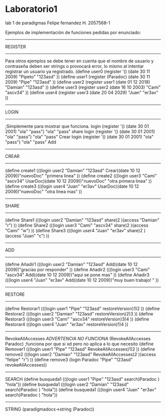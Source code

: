 # Laboratorio1
 lab 1 de paradigmas 
Felipe fernandez H.
2057568-1

Ejemplos de implementación de funciones pedidas por enunciado:

*******************************************************************
REGISTER
*******************************************************************
Para otros ejemplos se debe tener en cuenta que el nombre de usuario y contraseña
deben ser strings o provocará error, lo mismo al intentar registrar un usuario
ya registrado.
(define user0 (register '() (date 30 11 2009) "Pipeto" "123asd" ))
(define user1 (register (Paradoc) (date 30 11 2009) "Pipe" "123asd" ))
(define user2 (register user1 (date 01 12 2018) "Damian" "123asd" ))
(define user3 (register user2 (date 16 10 2003) "Cami" "ascv34" ))
(define user4 (register user3 (date 20 04 2029) "Juan" "er3av" ))

******************************************************************
LOGIN
*******************************************************************
;Simplemente para mostrar que funciona.
login (register '() (date 30 01 2001) "ola" "pass") "ola" "pass" share
login (register '() (date 30 01 2001) "ola" "pass") "ola" "pass" Crear
login (register '() (date 30 01 2001) "ola" "pass") "ola" "pass" Add

*****************************************************************
CREAR
*******************************************************************
(define create1 (((login user2 "Damian" "123asd" Crear)(date 10 12 2009))"nuevoDoc" "primera linea" ))
(define create2 (((login user3 "Cami" "ascv34" UsarDoc)(date 10 12 2009))"nuevoDoc" "otra primera linea" ))
(define create3 (((login user4 "Juan" "er3av" UsarDoc)(date 10 12 2009))"nuevoDoc" "otra linea mas" ))

*********************************************************************
SHARE
*******************************************************************
(define Share1 (((login user2 "Damian" "123asd" share)2 )(access "Damian" "r") ))
(define Share2 (((login user3 "Cami" "ascv34" share)2 )(access "Cami" "w") ))
(define Share3 (((login user4 "Juan" "er3av"  share)2 )(access "Juan" "c") ))

**************************************************************************
ADD
**************************************************************************
(define Añadir1 (((login user2 "Damian" "123asd" Add)(date 10 12 2009))"gracias por responder" ))
(define Añadir2 (((login user3 "Cami" "ascv34" Add)(date 10 12 2009))"aqui se pone mas" ))
(define Añadir3 (((login user4 "Juan" "er3av" Add)(date 10 12 2009))"muy buen trabajo! " ))

****************************************************************************
RESTORE
****************************************************************************
(define Restorar1 (((login user1 "Pipe" "123asd" restoreVersion)1)2 ))
(define Restorar2 (((login user2 "Damian" "123asd" restoreVersion)2)3 ))
(define Restorar3 (((login user3 "Cami" "ascv34" restoreVersion)3)4 ))
(define Restorar4 (((login user4 "Juan" "er3av" restoreVersion)1)4 ))

**************************************************************************
RevokeAllAccesses
*ADVERTENCIA NO FUNCIONA*
(RevokeAllAccesses Paradoc) ;funciona por que si xd pero no aplica a lo que necesito
(define Remover1 (((login user1 "Pipe" "123asd" RevokeAllAccesses)1)2 ))
(define remove2 (((login user2 "Damian" "123asd" RevokeAllAccesses)2 )(access "felipe" "r") ))
(define remove3 (login Paradoc "Pipe" "123asd" revokeAllAccesses))
*****************************************************************************
SEARCH
(define busqueda1 (((login user1 "Pipe" "123asd" search)Paradoc ) "hola"))
(define busqueda1 (((login user2 "Damian" "123asd" search)Paradoc ) "hola"))
(define busqueda1 (((login user4 "Juan" "er3av" search)Paradoc ) "hola"))
***********************
STRING
(paradigmadocs->string (Paradoc))